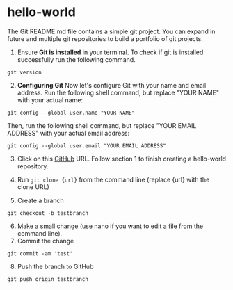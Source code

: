 # hello-world

The Git README.md file contains a simple git project. You can expand in future and multiple git repositories to build a portfolio of git projects.  

1. Ensure **Git is installed** in your terminal. To check if git is installed successfully run the following command. 
```
git version
```
2. **Configuring Git**
Now let's configure Git with your name and email address. Run the following shell command, but replace "YOUR NAME" with your actual name:
```
git config --global user.name "YOUR NAME"
```

Then, run the following shell command, but replace "YOUR EMAIL ADDRESS" with your actual email address:
```
git config --global user.email "YOUR EMAIL ADDRESS"
```
3. Click on this [GitHub](https://docs.github.com/en/get-started/quickstart/hello-world) URL.
Follow section 1 to finish creating a hello-world repository.

4. Run ```git clone {url}``` from the command line (replace {url} with the clone URL)
5. Create a branch 
```
git checkout -b testbranch
```
6. Make a small change (use nano if you want to edit a file from the command line).
7. Commit the change 
```
git commit -am 'test'
```
8. Push the branch to GitHub 
```
git push origin testbranch
```
